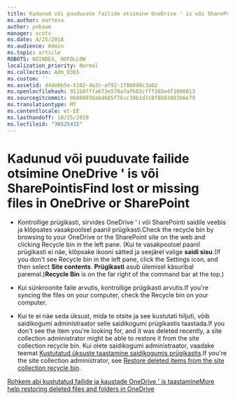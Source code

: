 ```yaml
---
title: Kadunud või puuduvate failide otsimine OneDrive ' is või SharePointis
ms.author: matteva
author: pebaum
manager: scotv
ms.date: 4/25/2018
ms.audience: Admin
ms.topic: article
ROBOTS: NOINDEX, NOFOLLOW
localization_priority: Normal
ms.collection: Adm_O365
ms.custom: ''
ms.assetid: d4de6b5e-5102-4e2c-af92-1f8b049c3a02
ms.openlocfilehash: 911b8fffa673e578a7afb83cfff305e4f1806013
ms.sourcegitcommit: 0b06093dabd685f76cc39b1d7c0f8b03883b6e79
ms.translationtype: MT
ms.contentlocale: et-EE
ms.lasthandoff: 10/25/2019
ms.locfileid: "36525415"
---
```

# <a name="find-lost-or-missing-files-in-onedrive-or-sharepoint"></a><span data-ttu-id="ee485-102">Kadunud või puuduvate failide otsimine OneDrive ' is või SharePointis</span><span class="sxs-lookup"><span data-stu-id="ee485-102">Find lost or missing files in OneDrive or SharePoint</span></span>

- <span data-ttu-id="ee485-103">Kontrollige prügikasti, sirvides OneDrive ' i või SharePointi saidile veebis ja klõpsates vasakpoolsel paanil prügikasti.</span><span class="sxs-lookup"><span data-stu-id="ee485-103">Check the recycle bin by browsing to your OneDrive or the SharePoint site on the web and clicking Recycle bin in the left pane.</span></span> <span data-ttu-id="ee485-104">(Kui te vasakpoolsel paanil prügikasti ei näe, klõpsake ikooni sätted ja seejärel valige **saidi sisu**.</span><span class="sxs-lookup"><span data-stu-id="ee485-104">(If you don't see Recycle bin in the left pane, click the Settings icon, and then select **Site contents**.</span></span> <span data-ttu-id="ee485-105">**Prügikasti** asub ülemisel käsuribal paremal.)</span><span class="sxs-lookup"><span data-stu-id="ee485-105">**Recycle Bin** is on the far right of the command bar at the top.)</span></span> 
    
- <span data-ttu-id="ee485-106">Kui sünkroonite faile arvutis, kontrollige prügikasti arvutis.</span><span class="sxs-lookup"><span data-stu-id="ee485-106">If you're syncing the files on your computer, check the Recycle bin on your computer.</span></span> 
    
- <span data-ttu-id="ee485-107">Kui te ei näe seda üksust, mida te otsite ja see kustutati hiljuti, võib saidikogumi administraator selle saidikogumi prügikastis taastada.</span><span class="sxs-lookup"><span data-stu-id="ee485-107">If you don't see the item you're looking for, and it was deleted recently, a site collection administrator might be able to restore it from the site collection recycle bin.</span></span> <span data-ttu-id="ee485-108">Kui olete saidikogumi administraator, vaadake teemat [Kustutatud üksuste taastamine saidikogumis prügikastis](https://go.microsoft.com/fwlink/?linkid=866439).</span><span class="sxs-lookup"><span data-stu-id="ee485-108">If you're the site collection administrator, see [Restore deleted items from the site collection recycle bin](https://go.microsoft.com/fwlink/?linkid=866439).</span></span>
    
[<span data-ttu-id="ee485-109">Rohkem abi kustutatud failide ja kaustade OneDrive ' is taastamine</span><span class="sxs-lookup"><span data-stu-id="ee485-109">More help restoring deleted files and folders in OneDrive</span></span>](https://go.microsoft.com/fwlink/?linkid=872872)
  

